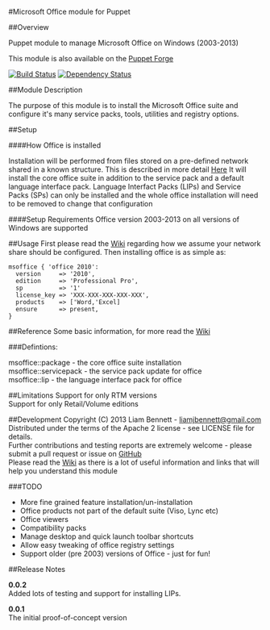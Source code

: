 #Microsoft Office module for Puppet


##Overview

Puppet module to manage Microsoft Office on Windows (2003-2013)

This module is also available on the [Puppet Forge](https://forge.puppetlabs.com/liamjbennett/msoffice)

[![Build
Status](https://secure.travis-ci.org/liamjbennett/puppet-msoffice.png)](http://travis-ci.org/liamjbennett/puppet-msoffice)
[![Dependency
Status](https://gemnasium.com/liamjbennett/puppet-msoffice.png)](http://gemnasium.com/liamjbennett/puppet-msoffice)

##Module Description

The purpose of this module is to install the Microsoft Office suite and configure it's many service packs, tools, utilities and registry options.

##Setup

####How Office is installed

Installation will be performed from files stored on a pre-defined network shared in a known structure. This is described in more detail [Here]()
It will install the core office suite in addition to the service pack and a default language interface pack.
Language Interfact Packs (LIPs) and Service Packs (SPs) can only be installed and the whole office installation will need to be removed to change that configuration

####Setup Requirements
Office version 2003-2013 on all versions of Windows are supported

##Usage
First please read the [Wiki](https://github.com/liamjbennett/puppet-msoffice/wiki) regarding how we assume your network
share should be configured. Then installing office is as simple as:

    msoffice { 'office 2010':
      version     => '2010',
      edition     => 'Professional Pro',
      sp          => '1'
      license_key => 'XXX-XXX-XXX-XXX-XXX',
      products    => ['Word,'Excel]
      ensure      => present,
    }


##Reference
Some basic information, for more read the [Wiki](https://github.com/liamjbennett/puppet-msoffice/wiki)

###Defintions:

msoffice::package     - the core office suite installation <br/>
msoffice::servicepack - the service pack update for office <br/>
msoffice::lip         - the language interface pack for office <br/>


##Limitations
Support for only RTM versions <br/>
Support for only Retail/Volume editions <br/>


##Development
Copyright (C) 2013 Liam Bennett - <liamjbennett@gmail.com> <br/>
Distributed under the terms of the Apache 2 license - see LICENSE file for details. <br/>
Further contributions and testing reports are extremely welcome - please submit a pull request or issue on [GitHub](https://github.com/liamjbennett/puppet-msoffice) <br/>
Please read the [Wiki](https://github.com/liamjbennett/puppet-msoffice/wiki) as there is a lot of useful information and links that will help you understand this module <br/>

###TODO
* More fine grained feature installation/un-installation
* Office products not part of the default suite (Viso, Lync etc)
* Office viewers
* Compatibility packs
* Manage desktop and quick launch toolbar shortcuts
* Allow easy tweaking of office registry settings
* Support older (pre 2003) versions of Office - just for fun!

##Release Notes

__0.0.2__ <br/>
Added lots of testing and support for installing LIPs.

__0.0.1__ <br/>
The initial proof-of-concept version
